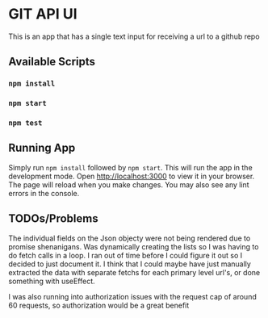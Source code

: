 # GIT API UI

This is an app that has a single text input for receiving a url to a github repo

## Available Scripts

### `npm install`

### `npm start`

### `npm test`

## Running App

Simply run `npm install` followed by `npm start`. This will
run the app in the development mode.
Open [http://localhost:3000](http://localhost:3000) to view it in your browser.
The page will reload when you make changes.
You may also see any lint errors in the console.

## TODOs/Problems

The individual fields on the Json objecty were not being rendered due to promise shenanigans. Was dynamically creating the
lists so I was having to do fetch calls in a loop. I ran out of time before I could figure it out so I decided to just document it. I
think that I could maybe have just manually extracted the data with separate fetchs for each primary level url's, or done something with
useEffect.

I was also running into authorization issues with the request cap of around 60 requests, so authorization would be a great benefit
